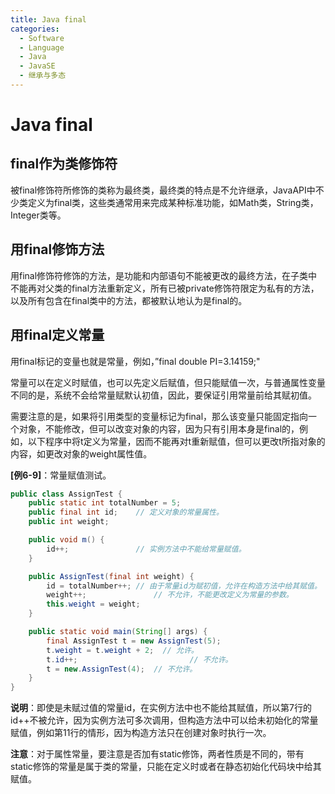 ```yaml
---
title: Java final
categories:
  - Software
  - Language
  - Java
  - JavaSE
  - 继承与多态
---
```

# Java final

## final作为类修饰符

被final修饰符所修饰的类称为最终类，最终类的特点是不允许继承，JavaAPI中不少类定义为final类，这些类通常用来完成某种标准功能，如Math类，String类，Integer类等。

## 用final修饰方法

用final修饰符修饰的方法，是功能和内部语句不能被更改的最终方法，在子类中不能再对父类的final方法重新定义，所有已被private修饰符限定为私有的方法，以及所有包含在final类中的方法，都被默认地认为是final的。

## 用final定义常量

用final标记的变量也就是常量，例如，”final double PI=3.14159;"

常量可以在定义时赋值，也可以先定义后赋值，但只能赋值一次，与普通属性变量不同的是，系统不会给常量赋默认初值，因此，要保证引用常量前给其赋初值。

需要注意的是，如果将引用类型的变量标记为final，那么该变量只能固定指向一个对象，不能修改，但可以改变对象的内容，因为只有引用本身是final的，例如，以下程序中将t定义为常量，因而不能再对t重新赋值，但可以更改t所指对象的内容，如更改对象的weight属性值。

**[例6-9]**：常量赋值测试。

```java
public class AssignTest {
    public static int totalNumber = 5;
    public final int id;    // 定义对象的常量属性。
    public int weight;

    public void m() {
        id++;               // 实例方法中不能给常量赋值。
    }

    public AssignTest(final int weight) {
        id = totalNumber++; // 由于常量id为赋初值，允许在构造方法中给其赋值。
        weight++;               // 不允许，不能更改定义为常量的参数。
        this.weight = weight;
    }

    public static void main(String[] args) {
        final AssignTest t = new AssignTest(5);
        t.weight = t.weight + 2;  // 允许。
        t.id++;                         // 不允许。
        t = new.AssignTest(4);  // 不允许。
    }
}
```

**说明**：即使是未赋过值的常量id，在实例方法中也不能给其赋值，所以第7行的id++不被允许，因为实例方法可多次调用，但构造方法中可以给未初始化的常量赋值，例如第11行的情形，因为构造方法只在创建对象时执行一次。

**注意**：对于属性常量，要注意是否加有static修饰，两者性质是不同的，带有static修饰的常量是属于类的常量，只能在定义时或者在静态初始化代码块中给其赋值。